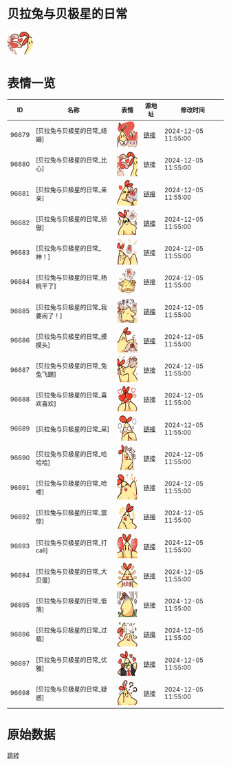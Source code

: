 # 贝拉兔与贝极星的日常

<img src="./cover.png" height="60" alt="cover" />

# 表情一览

|ID|名称|表情|源地址|修改时间|
|----|----|----|----|----|
|96679|[贝拉兔与贝极星的日常_结婚]|<img src="./pic/096679_%5B贝拉兔与贝极星的日常_结婚%5D.png" height="60" alt="结婚"/>|[链接](https://i0.hdslb.com/bfs/garb/cbdcdbbd44c236963fb6e28d17f717b5a300fa39.png)|2024-12-05 11:55:00|
|96680|[贝拉兔与贝极星的日常_比心]|<img src="./pic/096680_%5B贝拉兔与贝极星的日常_比心%5D.png" height="60" alt="比心"/>|[链接](https://i0.hdslb.com/bfs/garb/a3f55148ba36c27d69349bec977442fbe509fc65.png)|2024-12-05 11:55:00|
|96681|[贝拉兔与贝极星的日常_亲亲]|<img src="./pic/096681_%5B贝拉兔与贝极星的日常_亲亲%5D.png" height="60" alt="亲亲"/>|[链接](https://i0.hdslb.com/bfs/garb/3eda169621fd484575674030dd36e2a5ad6dd95c.png)|2024-12-05 11:55:00|
|96682|[贝拉兔与贝极星的日常_骄傲]|<img src="./pic/096682_%5B贝拉兔与贝极星的日常_骄傲%5D.png" height="60" alt="骄傲"/>|[链接](https://i0.hdslb.com/bfs/garb/bfa7a3bf21f27226d238d8e7ab54fd832a753ceb.png)|2024-12-05 11:55:00|
|96683|[贝拉兔与贝极星的日常_神！]|<img src="./pic/096683_%5B贝拉兔与贝极星的日常_神！%5D.png" height="60" alt="神！"/>|[链接](https://i0.hdslb.com/bfs/garb/9aa612dc2f051410cce33c7ca4c4ca91bac6f9fb.png)|2024-12-05 11:55:00|
|96684|[贝拉兔与贝极星的日常_杨桃干了]|<img src="./pic/096684_%5B贝拉兔与贝极星的日常_杨桃干了%5D.png" height="60" alt="杨桃干了"/>|[链接](https://i0.hdslb.com/bfs/garb/8632a57d28c0dbcf97708c1bd3024b56a9417804.png)|2024-12-05 11:55:00|
|96685|[贝拉兔与贝极星的日常_我要闹了！]|<img src="./pic/096685_%5B贝拉兔与贝极星的日常_我要闹了！%5D.png" height="60" alt="我要闹了！"/>|[链接](https://i0.hdslb.com/bfs/garb/c102e81736f2abf8822c02a29d01536f0b382534.png)|2024-12-05 11:55:00|
|96686|[贝拉兔与贝极星的日常_摸摸头]|<img src="./pic/096686_%5B贝拉兔与贝极星的日常_摸摸头%5D.png" height="60" alt="摸摸头"/>|[链接](https://i0.hdslb.com/bfs/garb/28304491894c2f248bf1097af17ba6844d918be3.png)|2024-12-05 11:55:00|
|96687|[贝拉兔与贝极星的日常_兔兔飞踢]|<img src="./pic/096687_%5B贝拉兔与贝极星的日常_兔兔飞踢%5D.png" height="60" alt="兔兔飞踢"/>|[链接](https://i0.hdslb.com/bfs/garb/8ec4702cab71dc53eeee5957f60c717ffec8a343.png)|2024-12-05 11:55:00|
|96688|[贝拉兔与贝极星的日常_喜欢喜欢]|<img src="./pic/096688_%5B贝拉兔与贝极星的日常_喜欢喜欢%5D.png" height="60" alt="喜欢喜欢"/>|[链接](https://i0.hdslb.com/bfs/garb/339f93dd8925ae0e5aa6b02609f17db34d415c66.png)|2024-12-05 11:55:00|
|96689|[贝拉兔与贝极星的日常_呆]|<img src="./pic/096689_%5B贝拉兔与贝极星的日常_呆%5D.png" height="60" alt="呆"/>|[链接](https://i0.hdslb.com/bfs/garb/ed17091f4084b52d436597aa2a676e10734e1fea.png)|2024-12-05 11:55:00|
|96690|[贝拉兔与贝极星的日常_哈哈哈]|<img src="./pic/096690_%5B贝拉兔与贝极星的日常_哈哈哈%5D.png" height="60" alt="哈哈哈"/>|[链接](https://i0.hdslb.com/bfs/garb/21b6f513a170e64beb9242976a16b12b85c91050.png)|2024-12-05 11:55:00|
|96691|[贝拉兔与贝极星的日常_哈喽]|<img src="./pic/096691_%5B贝拉兔与贝极星的日常_哈喽%5D.png" height="60" alt="哈喽"/>|[链接](https://i0.hdslb.com/bfs/garb/78943d98a0a87de2a6a32a244645c5f26869db2c.png)|2024-12-05 11:55:00|
|96692|[贝拉兔与贝极星的日常_震惊]|<img src="./pic/096692_%5B贝拉兔与贝极星的日常_震惊%5D.png" height="60" alt="震惊"/>|[链接](https://i0.hdslb.com/bfs/garb/8e0a670a48ecc45e8ba822143601b2550db95d21.png)|2024-12-05 11:55:00|
|96693|[贝拉兔与贝极星的日常_打call]|<img src="./pic/096693_%5B贝拉兔与贝极星的日常_打call%5D.png" height="60" alt="打call"/>|[链接](https://i0.hdslb.com/bfs/garb/570e58f2dcff8c76ea8a670d82cb9873c1f40633.png)|2024-12-05 11:55:00|
|96694|[贝拉兔与贝极星的日常_大贝蛋]|<img src="./pic/096694_%5B贝拉兔与贝极星的日常_大贝蛋%5D.png" height="60" alt="大贝蛋"/>|[链接](https://i0.hdslb.com/bfs/garb/d7c06859587968a1f0b76bf99c36cd39cc5078ff.png)|2024-12-05 11:55:00|
|96695|[贝拉兔与贝极星的日常_低落]|<img src="./pic/096695_%5B贝拉兔与贝极星的日常_低落%5D.png" height="60" alt="低落"/>|[链接](https://i0.hdslb.com/bfs/garb/072b0076fd5edcfed00606957910918ae36738d2.png)|2024-12-05 11:55:00|
|96696|[贝拉兔与贝极星的日常_过载]|<img src="./pic/096696_%5B贝拉兔与贝极星的日常_过载%5D.png" height="60" alt="过载"/>|[链接](https://i0.hdslb.com/bfs/garb/34522ed41bf84c4abcf375b6d095a7eead351cbb.png)|2024-12-05 11:55:00|
|96697|[贝拉兔与贝极星的日常_优雅]|<img src="./pic/096697_%5B贝拉兔与贝极星的日常_优雅%5D.png" height="60" alt="优雅"/>|[链接](https://i0.hdslb.com/bfs/garb/ad15633f371c57cd88984613db8934ee1c7ed26d.png)|2024-12-05 11:55:00|
|96698|[贝拉兔与贝极星的日常_疑惑]|<img src="./pic/096698_%5B贝拉兔与贝极星的日常_疑惑%5D.png" height="60" alt="疑惑"/>|[链接](https://i0.hdslb.com/bfs/garb/55eb1561d5b18389ab36051839966af8c84911ec.png)|2024-12-05 11:55:00|

# 原始数据

[跳转](./raw.json)

